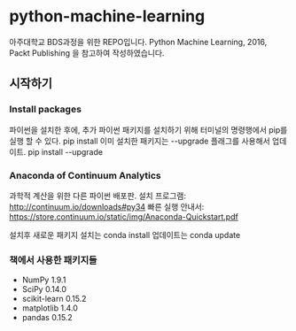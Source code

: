 # python-machine-learning
아주대학교 BDS과정을 위한 REPO입니다. Python Machine Learning, 2016, Packt Publishing 을 참고하여 작성하였습니다.
## 시작하기
### Install packages
파이썬을 설치한 후에, 추가 파이썬 패키지를 설치하기 위해 터미널의 명령행에서 pip를 실행 할 수 있다.
pip install <package-name>
이미 설치한 패키지는 --upgrade 플래그를 사용해서 업데이트.
pip install <package-name> --upgrade
### Anaconda of Continuum Analytics
과학적 계산을 위한 다른 파이썬 배포판.
설치 프로그램: http://continuum.io/downloads#py34
빠른 실행 안내서: https://store.continuum.io/static/img/Anaconda-Quickstart.pdf

설치후 새로운 패키지 설치는
conda install <package-name>
업데이트는
conda update <package-name>
### 책에서 사용한 패키지들
- NumPy 1.9.1
- SciPy 0.14.0
- scikit-learn 0.15.2
- matplotlib 1.4.0
- pandas 0.15.2
